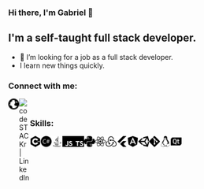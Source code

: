 ### Hi there, I'm Gabriel 👋

## I'm a self-taught full stack developer.
- 👯 I’m looking for a job as a full stack developer.
- I learn new things quickly.

### Connect with me:
[<img align="left" alt="gkaszewski.github.io/my-website" width="22px" src="https://raw.githubusercontent.com/iconic/open-iconic/master/svg/globe.svg" />][website]
[<img align="left" alt="codeSTACKr | LinkedIn" width="22px" src="https://cdn.jsdelivr.net/npm/simple-icons@v3/icons/linkedin.svg" />][linkedin]

<br />

### Skills:
<img align="left" width="22px" src="./icons/cplusplus.svg">
<img align="left" width="22px" src="./icons/csharp.svg">
<img align="left" width="22px" src="./icons/java.svg">
<img align="left" width="22px" src="./icons/javascript.svg">
<img align="left" width="22px" src="./icons/typescript.svg">
<img align="left" width="22px" src="./icons/python.svg">
<img align="left" width="22px" src="./icons/react.svg">
<img align="left" width="22px" src="./icons/redux.svg">
<img align="left" width="22px" src="./icons/flutter.svg">
<img align="left" width="22px" src="./icons/angular.svg">
<img align="left" width="22px" src="./icons/unity.svg">
<img align="left" width="22px" src="./icons/git.svg">
<img align="left" width="22px" src="./icons/linux.svg">
<img align="left" width="22px" src="./icons/qt.svg">
<br />

[website]: http://gkaszewski.github.io/my-website/
[linkedin]: https://www.linkedin.com/in/gabriel-kaszewski-5344b3183/
